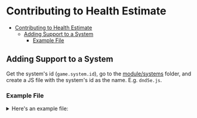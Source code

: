 # Contributing to Health Estimate

-   [Contributing to Health Estimate](#contributing-to-health-estimate)
    -   [Adding Support to a System](#adding-support-to-a-system)
        -   [Example File](#example-file)

## Adding Support to a System

Get the system's id (`game.system.id`), go to the [module/systems](module/systems) folder, and create a JS file with the system's id as the name. E.g. `dnd5e.js`.

### Example File

<details>
	<summary>Here's an example file:</summary>

```js
//These are shorthand functions that call game.i18n.format and game.i18n.localize. They're hardcoded to Health Estimate's localization keys.
import { f, t } from "../utils.js";

// The fraction calculating function. This is the only required function in the file.
const fraction = function (token) {
    const actor = token.actor;
    let temp = 0;
    if (token.actor.type === "character" && game.settings.get("healthEstimate", "core.addTemp")) {
      temp = hp.temp;
    }
    return Math.min((temp + hp.value) / hp.max, 1);
};

// Additional settings for the Health Estimate module.
// First two are generic settings used on some systems.
const settings = () => {
	return {
    "core.addTemp": { // Add Temporary HP to the calculation. Used in the fraction function above.
			type: Boolean,
			default: false,
		},
		"core.breakOnZeroMaxHP": { // Don't render for tokens with 0 maximum hp. Used in the breakCondition below.
			type: Boolean,
			default: true,
		},
		"systemname.setting": {
			// Name and Hint are unnecessary if they are set as "systemname.setting.name" and "systemname.setting.hint".
			// Scope is unnecessary if "world"
			// Config is unnecessary if true
			type: Boolean, //Type is required
			default: false, //Default is required
		},
}

// Special logic in case additional data should be taken into account to estimate a token's health. E.g. a non-living type of token, like a vehicle.
const descriptions = function (descriptions, stage, token, state = { dead: false, desc: "" }, fraction) {
	if (state.dead) {
		return state.desc;
	}
	const type = token.actor.type;
	if (type === "vehicle") {
		descriptions = game.settings.get("healthEstimate", "systemname.setting").split(/[,;]\s*/); //This assumes a setting set as a string, similar to Stages settings.
		stage = Math.max(0, Math.ceil((descriptions.length - 1) * fraction));
	}
	return descriptions[stage];
};

// A set of conditionals that will stop the estimate from being rendered.
const breakCondition = `
	|| token.actor.type === 'loot'
  || (game.settings.get('healthEstimate', 'core.breakOnZeroMaxHP') && token.actor.system.hp.max === 0)
`;

// This is for the big marker shown on defeated tokens (the skull marker by default).
// Only use this if your system doesn't add the marker as an effect.
const tokenEffects = function (token) {
	return token.document.overlayEffect === game.healthEstimate.deathMarker;
};

// Most system files are formatted to export all the constants at the end of file. Be sure to change it as you change the file.
export { fraction, settings, descriptions, breakCondition, tokenEffects };
```

</details>
